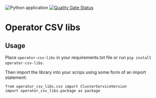 ![Python application](https://github.com/multicloud-ops/operator-csv-libs/workflows/Python%20application/badge.svg) [![Quality Gate Status](https://sonarcloud.io/api/project_badges/measure?project=multicloud-ops_operator-csv-libs&metric=alert_status)](https://sonarcloud.io/dashboard?id=multicloud-ops_operator-csv-libs)
# Operator CSV libs

## Usage

Place `operator-csv-libs` in your requirements.txt file or run `pip install operator-csv-libs`. 
  
Then import the library into your scrips using some form of an import statement:
```
from operator_csv_libs.csv import ClusterServiceVersion
import operator_csv_libs.package as package
```